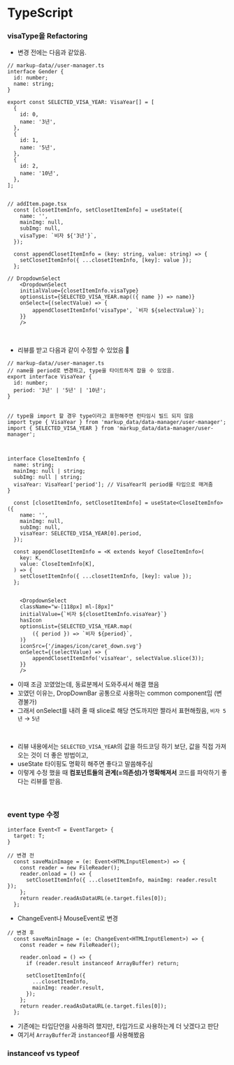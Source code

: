 # TypeScript

### visaType을 Refactoring

- 변경 전에는 다음과 같았음.

```TSX
// markup-data//user-manager.ts
interface Gender {
  id: number;
  name: string;
}

export const SELECTED_VISA_YEAR: VisaYear[] = [
  {
    id: 0,
    name: '3년',
  },
  {
    id: 1,
    name: '5년',
  },
  {
    id: 2,
    name: '10년',
  },
];


// addItem.page.tsx
  const [closetItemInfo, setClosetItemInfo] = useState({
    name: '',
    mainImg: null,
    subImg: null,
    visaType: `비자 ${'3년'}`,
  });

  const appendClosetItemInfo = (key: string, value: string) => {
    setClosetItemInfo({ ...closetItemInfo, [key]: value });
  };

// DropdownSelect
    <DropdownSelect
    initialValue={closetItemInfo.visaType}
    optionsList={SELECTED_VISA_YEAR.map(({ name }) => name)}
    onSelect={(selectValue) => {
        appendClosetItemInfo('visaType', `비자 ${selectValue}`);
    }}
    />
```

<br>

- 리뷰를 받고 다음과 같이 수정할 수 있었음 🙏

```TSX
// markup-data//user-manager.ts
// name을 period로 변경하고, type을 타이트하게 잡을 수 있었음.
export interface VisaYear {
  id: number;
  period: '3년' | '5년' | '10년';
}


// type을 import 할 경우 type이라고 표현해주면 런타임시 빌드 되지 않음
import type { VisaYear } from 'markup_data/data-manager/user-manager';
import { SELECTED_VISA_YEAR } from 'markup_data/data-manager/user-manager';



interface CloseItemInfo {
  name: string;
  mainImg: null | string;
  subImg: null | string;
  visaYear: VisaYear['period']; // VisaYear의 period를 타입으로 매겨줌
}

  const [closetItemInfo, setClosetItemInfo] = useState<CloseItemInfo>({
    name: '',
    mainImg: null,
    subImg: null,
    visaYear: SELECTED_VISA_YEAR[0].period,
  });

  const appendClosetItemInfo = <K extends keyof CloseItemInfo>(
    key: K,
    value: CloseItemInfo[K],
  ) => {
    setClosetItemInfo({ ...closetItemInfo, [key]: value });
  };


    <DropdownSelect
    className="w-[118px] ml-[8px]"
    initialValue={`비자 ${closetItemInfo.visaYear}`}
    hasIcon
    optionsList={SELECTED_VISA_YEAR.map(
        ({ period }) => `비자 ${period}`,
    )}
    iconSrc={'/images/icon/caret_down.svg'}
    onSelect={(selectValue) => {
        appendClosetItemInfo('visaYear', selectValue.slice(3));
    }}
    />
```

- 이때 조금 꼬였었는데, 동료분께서 도와주셔서 해결 했음
- 꼬였던 이유는, DropDownBar 공통으로 사용하는 common component임 (변경불가)
- 그래서 onSelect를 내려 줄 때 slice로 해당 연도까지만 짤라서 표현해줬음, `비자 5년` → `5년`

<br>

- 리뷰 내용에서는 `SELECTED_VISA_YEAR`의 값을 하드코딩 하기 보단, 값을 직접 가져오는 것이 더 좋은 방법이고,
- useState 타이핑도 명확히 해주면 좋다고 말씀해주심
- 이렇게 수정 했을 때 **컴포넌트들의 관계(=의존성)가 명확해져서** 코드를 파악하기 좋다는 리뷰를 받음.

<br>

### event type 수정

```TSX
interface Event<T = EventTarget> {
  target: T;
}

// 변경 전
  const saveMainImage = (e: Event<HTMLInputElement>) => {
    const reader = new FileReader();
    reader.onload = () => {
      setClosetItemInfo({ ...closetItemInfo, mainImg: reader.result });
    };
    return reader.readAsDataURL(e.target.files[0]);
  };
```

- ChangeEvent나 MouseEvent로 변경

```TSX
// 변경 후
  const saveMainImage = (e: ChangeEvent<HTMLInputElement>) => {
    const reader = new FileReader();

    reader.onload = () => {
      if (reader.result instanceof ArrayBuffer) return;

      setClosetItemInfo({
        ...closetItemInfo,
        mainImg: reader.result,
      });
    };
    return reader.readAsDataURL(e.target.files[0]);
  };
```

- 기존에는 타입단언을 사용하려 했지만, 타입가드로 사용하는게 더 낫겠다고 판단
- 여기서 `ArrayBuffer`과 `instanceof`를 사용해봤음

### instanceof vs typeof
